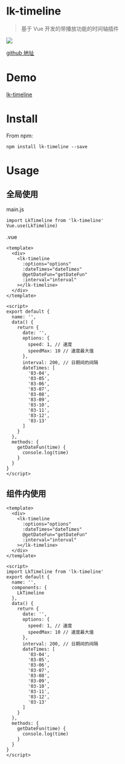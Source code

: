 # lk-timeline

> 基于 Vue 开发的带播放功能的时间轴插件

![](https://tva1.sinaimg.cn/large/00831rSTly1gd06qlr8rgg31ao06sdqr.gif)

[github 地址](https://github.com/liuzhenghe30265/lk-timeline)

# Demo

[lk-timeline](https://liuzhenghe30265.github.io/lk-timeline)

# Install

From npm:

``` 
npm install lk-timeline --save
```

# Usage

## 全局使用

main.js

``` 
import LkTimeline from 'lk-timeline'
Vue.use(LkTimeline)
```

.vue

``` 
<template>
  <div>
    <lk-timeline
      :options="options"
      :dateTimes="dateTimes"
      @getDateFun="getDateFun"
      :interval="interval"
    ></lk-timeline>
  </div>
</template>

<script>
export default {
  name: '',
  data() {
    return {
      date: '',
      options: {
        speed: 1, // 速度
        speedMax: 10 // 速度最大值
      },
      interval: 200, // 日期间的间隔
      dateTimes: [
        '03-04',
        '03-05',
        '03-06',
        '03-07',
        '03-08',
        '03-09',
        '03-10',
        '03-11',
        '03-12',
        '03-13'
      ]
    }
  },
  methods: {
    getDateFun(time) {
      console.log(time)
    }
  }
}
</script>
```

## 组件内使用

``` 
<template>
  <div>
    <lk-timeline
      :options="options"
      :dateTimes="dateTimes"
      @getDateFun="getDateFun"
      :interval="interval"
    ></lk-timeline>
  </div>
</template>

<script>
import LkTimeline from 'lk-timeline'
export default {
  name: '',
  components: {
    LkTimeline
  },
  data() {
    return {
      date: '',
      options: {
        speed: 1, // 速度
        speedMax: 10 // 速度最大值
      },
      interval: 200, // 日期间的间隔
      dateTimes: [
        '03-04',
        '03-05',
        '03-06',
        '03-07',
        '03-08',
        '03-09',
        '03-10',
        '03-11',
        '03-12',
        '03-13'
      ]
    }
  },
  methods: {
    getDateFun(time) {
      console.log(time)
    }
  }
}
</script>
```
